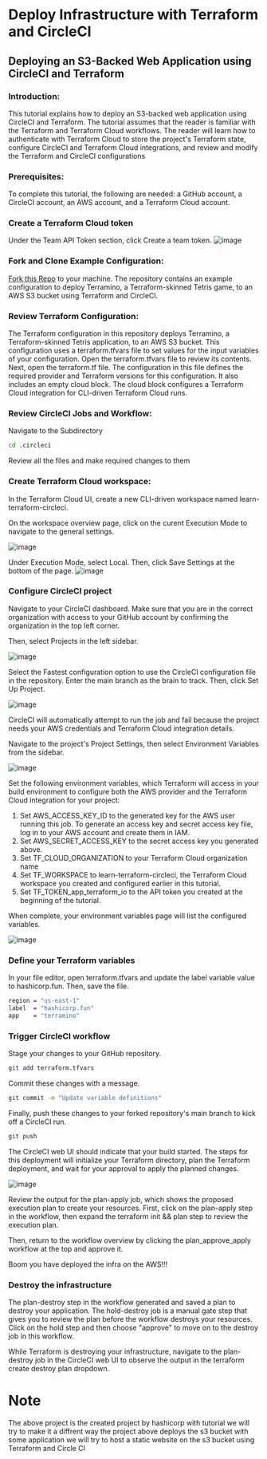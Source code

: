 # Deploy Infrastructure with Terraform and CircleCI

## Deploying an S3-Backed Web Application using CircleCI and Terraform

### Introduction:
This tutorial explains how to deploy an S3-backed web application using CircleCI and Terraform. The tutorial assumes that the reader is familiar with the Terraform and Terraform Cloud workflows. The reader will learn how to authenticate with Terraform Cloud to store the project's Terraform state, configure CircleCI and Terraform Cloud integrations, and review and modify the Terraform and CircleCI configurations

### Prerequisites:
To complete this tutorial, the following are needed: a GitHub account, a CircleCI account, an AWS account, and a Terraform Cloud account.

### Create a Terraform Cloud token

Under the Team API Token section, click Create a team token.
![image](https://user-images.githubusercontent.com/98816965/235306131-94e697cc-938c-4541-9b55-248e3b83a53d.png)
 
### Fork and Clone Example Configuration:

[Fork this Repo](https://github.com/hashicorp/learn-terraform-circleci.git) to your machine. The repository contains an example configuration to deploy Terramino, a Terraform-skinned Tetris game, to an AWS S3 bucket using Terraform and CircleCI.

### Review Terraform Configuration:
The Terraform configuration in this repository deploys Terramino, a Terraform-skinned Tetris application, to an AWS S3 bucket.
This configuration uses a terraform.tfvars file to set values for the input variables of your configuration. Open the terraform.tfvars file to review its contents.
Next, open the terraform.tf file. The configuration in this file defines the required provider and Terraform versions for this configuration. It also includes an empty cloud block.
The cloud block configures a Terraform Cloud integration for CLI-driven Terraform Cloud runs.

### Review CircleCI Jobs and Workflow:

Navigate to the Subdirectory
```bash
cd .circleci
```
Review all the files and make required changes to them

### Create Terraform Cloud workspace:
In the Terraform Cloud UI, create a new CLI-driven workspace named learn-terraform-circleci.

On the workspace overview page, click on the curent Execution Mode to navigate to the general settings.

![image](https://user-images.githubusercontent.com/98816965/235306661-3020ad79-5d78-4baa-9f75-723d1ed02a31.png)

Under Execution Mode, select Local. Then, click Save Settings at the bottom of the page.
![image](https://user-images.githubusercontent.com/98816965/235306670-f2ab43c0-a3a8-4a15-a254-c3493373d157.png)

### Configure CircleCI project

Navigate to your CircleCI dashboard. Make sure that you are in the correct organization with access to your GitHub account by confirming the organization in the top left corner.

Then, select Projects in the left sidebar.

![image](https://user-images.githubusercontent.com/98816965/235306706-76cf7737-1e88-4c30-8956-9dea2dd8a270.png)

Select the Fastest configuration option to use the CircleCI configuration file in the repository. Enter the main branch as the brain to track. Then, click Set Up Project.

![image](https://user-images.githubusercontent.com/98816965/235306718-a77cd010-fffd-4baa-8cc7-fd2eb03ebaf3.png)


CircleCI will automatically attempt to run the job and fail because the project needs your AWS credentials and Terraform Cloud integration details.

Navigate to the project's Project Settings, then select Environment Variables from the sidebar.

![image](https://user-images.githubusercontent.com/98816965/235306725-3061777c-3495-4b87-9723-c9d5fb9fbf87.png)


Set the following environment variables, which Terraform will access in your build environment to configure both the AWS provider and the Terraform Cloud integration for your project:

1. Set AWS_ACCESS_KEY_ID to the generated key for the AWS user running this job. To generate an access key and secret access key file, log in to your AWS account and create them in IAM.
2. Set AWS_SECRET_ACCESS_KEY to the secret access key you generated above.
3. Set TF_CLOUD_ORGANIZATION to your Terraform Cloud organization name
4. Set TF_WORKSPACE to learn-terraform-circleci, the Terraform Cloud workspace you created and configured earlier in this tutorial.
5. Set TF_TOKEN_app_terraform_io to the API token you created at the beginning of the tutorial.

When complete, your environment variables page will list the configured variables.

![image](https://user-images.githubusercontent.com/98816965/235306782-4b9340ba-ecff-4cbc-91db-841798386c10.png)

### Define your Terraform variables

In your file editor, open terraform.tfvars and update the label variable value to hashicorp.fun. Then, save the file.

```bash
region = "us-east-1"
label  = "hashicorp.fun"
app    = "terramino"
```

### Trigger CircleCI workflow
Stage your changes to your GitHub repository.
```bash
git add terraform.tfvars
```
Commit these changes with a message.
```bash
git commit -m "Update variable definitions"
```
Finally, push these changes to your forked repository's main branch to kick off a CircleCI run.
```bash
git push
```
The CircleCI web UI should indicate that your build started. The steps for this deployment will initialize your Terraform directory, plan the Terraform deployment, and wait for your approval to apply the planned changes.

![image](https://user-images.githubusercontent.com/98816965/235306911-f71e2b88-c5b2-4d01-a83e-f17c86b5d962.png)


Review the output for the plan-apply job, which shows the proposed execution plan to create your resources. First, click on the plan-apply step in the workflow, then expand the terraform init && plan step to review the execution plan.

Then, return to the workflow overview by clicking the plan_approve_apply workflow at the top and approve it.

Boom you have deployed the infra on the AWS!!!

### Destroy the infrastructure
The plan-destroy step in the workflow generated and saved a plan to destroy your application. The hold-destroy job is a manual gate step that gives you to review the plan before the workflow destroys your resources. Click on the hold step and then choose "approve" to move on to the destroy job in this workflow.

While Terraform is destroying your infrastructure, navigate to the plan-destroy job in the CircleCI web UI to observe the output in the terraform create destroy plan dropdown.


# Note
The above project is the created project by hashicorp with tutorial we will try to make it a diffrent way the project above deploys the s3 bucket with some application we will try to host a static website on the s3 bucket using Terraform and Circle CI





